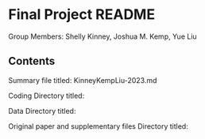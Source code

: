 # Final Project README

Group Members: Shelly Kinney, Joshua M. Kemp, Yue Liu

## Contents

Summary file titled: KinneyKempLiu-2023.md

Coding Directory titled:

Data Directory titled:

Original paper and supplementary files Directory titled:



